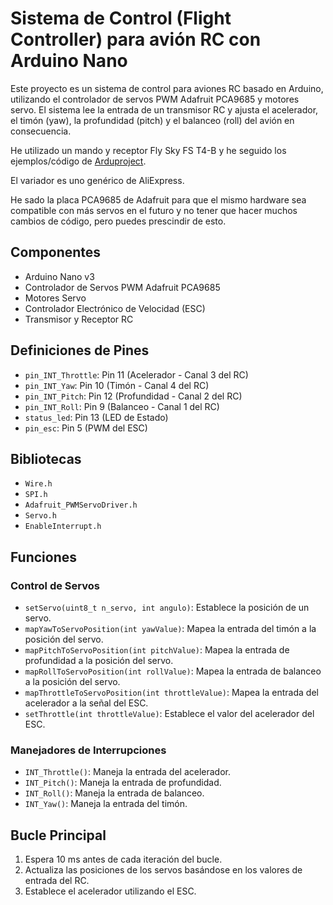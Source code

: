 # Sistema de Control (Flight Controller) para avión RC con Arduino Nano

Este proyecto es un sistema de control para aviones RC basado en Arduino, utilizando el controlador de servos PWM Adafruit PCA9685 y motores servo. El sistema lee la entrada de un transmisor RC y ajusta el acelerador, el timón (yaw), la profundidad (pitch) y el balanceo (roll) del avión en consecuencia.

He utilizado un mando y receptor Fly Sky FS T4-B y he seguido los ejemplos/código de [Arduproject](https://arduproject.es/conceptos-generales-sobre-drones/).

El variador es uno genérico de AliExpress.

He sado la placa PCA9685 de Adafruit para que el mismo hardware sea compatible con más servos en el futuro y no tener que hacer muchos cambios de código, pero puedes prescindir de esto.


## Componentes
- Arduino Nano v3
- Controlador de Servos PWM Adafruit PCA9685
- Motores Servo
- Controlador Electrónico de Velocidad (ESC)
- Transmisor y Receptor RC

## Definiciones de Pines
- `pin_INT_Throttle`: Pin 11 (Acelerador - Canal 3 del RC)
- `pin_INT_Yaw`: Pin 10 (Timón - Canal 4 del RC)
- `pin_INT_Pitch`: Pin 12 (Profundidad - Canal 2 del RC)
- `pin_INT_Roll`: Pin 9 (Balanceo - Canal 1 del RC)
- `status_led`: Pin 13 (LED de Estado)
- `pin_esc`: Pin 5 (PWM del ESC)

## Bibliotecas
- `Wire.h`
- `SPI.h`
- `Adafruit_PWMServoDriver.h`
- `Servo.h`
- `EnableInterrupt.h`


## Funciones
### Control de Servos
- `setServo(uint8_t n_servo, int angulo)`: Establece la posición de un servo.
- `mapYawToServoPosition(int yawValue)`: Mapea la entrada del timón a la posición del servo.
- `mapPitchToServoPosition(int pitchValue)`: Mapea la entrada de profundidad a la posición del servo.
- `mapRollToServoPosition(int rollValue)`: Mapea la entrada de balanceo a la posición del servo.
- `mapThrottleToServoPosition(int throttleValue)`: Mapea la entrada del acelerador a la señal del ESC.
- `setThrottle(int throttleValue)`: Establece el valor del acelerador del ESC.

### Manejadores de Interrupciones
- `INT_Throttle()`: Maneja la entrada del acelerador.
- `INT_Pitch()`: Maneja la entrada de profundidad.
- `INT_Roll()`: Maneja la entrada de balanceo.
- `INT_Yaw()`: Maneja la entrada del timón.

## Bucle Principal
1. Espera 10 ms antes de cada iteración del bucle.
2. Actualiza las posiciones de los servos basándose en los valores de entrada del RC.
3. Establece el acelerador utilizando el ESC.
